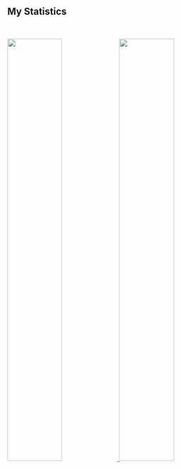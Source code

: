 ## My Statistics

<br/>
<p align="left">
  <a href="https://abhigyantrips.dev/">
  <img width="49.5%" src="https://github-readme-stats.vercel.app/api?username=Jinu-uu&show_icons=true&theme=gruvbox&hide_border=true" />
    <img width="49.5%" src="https://github-readme-streak-stats.herokuapp.com/?user=Jinu-uu&theme=gruvbox&hide_border=true" />
  </a>
</p>
<br>
